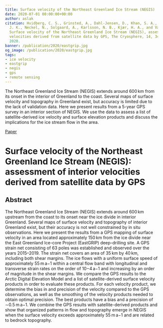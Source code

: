 ```yaml
---
title: Surface velocity of the Northeast Greenland Ice Stream (NEGIS)
date: 2020-07-01 00:00:00+00:00
author: aslak
citation: Hvidberg, C. S., Grinsted, A., Dahl-Jensen, D., Khan, S. A., Kusk, A., Andersen,
  J. K., Neckel, N., Solgaard, A., Karlsson, N. B., Kjær, H. A., and Vallelonga, P.,
  Surface velocity of the Northeast Greenland Ice Stream (NEGIS), assessment of interior
  velocities derived from satellite data by GPS, The Cryosphere, 14, 3487–3502, doi:10.5194/tc-14-3487-2020,
  2020.
banner: /publication/2020/eastgrip.jpg
og_image: /publication/2020/eastgrip.jpg
tags:
- ice velocity
- eastgrip
- negis
- gps
- remote sensing
---
```


The Northeast Greenland Ice Stream (NEGIS) extends around 600 km from its onset in the interior of Greenland to the coast. Several maps of surface velocity and topography in Greenland exist, but accuracy is limited due to the lack of validation data. Here we present results from a 5-year GPS survey in an interior section of NEGIS. We use the data to assess a list of satellite-derived ice velocity and surface elevation products and discuss the implications for the ice stream flow in the area.

<!--more-->
[Paper](https://doi.org/10.1029/2019GL085802)
# Surface velocity of the Northeast Greenland Ice Stream (NEGIS): assessment of interior velocities derived from satellite data by GPS

## Abstract
The Northeast Greenland Ice Stream (NEGIS) extends around 600 km upstream from the coast to its onset near the ice divide in interior Greenland. Several maps of surface velocity and topography of interior Greenland exist, but their accuracy is not well constrained by in situ observations. Here we present the results from a GPS mapping of surface velocity in an area located approximately 150 km from the ice divide near the East Greenland Ice-core Project (EastGRIP) deep-drilling site. A GPS strain net consisting of 63 poles was established and observed over the years 2015–2019. The strain net covers an area of 35 km by 40 km, including both shear margins. The ice flows with a uniform surface speed of approximately 55 m a−1 within a central flow band with longitudinal and transverse strain rates on the order of 10−4 a−1 and increasing by an order of magnitude in the shear margins. We compare the GPS results to the Arctic Digital Elevation Model and a list of satellite-derived surface velocity products in order to evaluate these products. For each velocity product, we determine the bias in and precision of the velocity compared to the GPS observations, as well as the smoothing of the velocity products needed to obtain optimal precision. The best products have a bias and a precision of ∼0.5 m a−1. We combine the GPS results with satellite-derived products and show that organized patterns in flow and topography emerge in NEGIS when the surface velocity exceeds approximately 55 m a−1 and are related to bedrock topography.